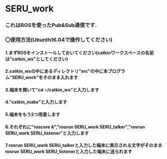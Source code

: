 # SERU_work
### これはROSを使ったPub&Sub通信です.
### 〇使用方法(Ubunth16.04で操作してください)
#### 1.まずROSをインストールしておいてください(catkinワークスペースの名前は"catkin_ws"としてください)
#### 2.catkin_wsの中にあるディレクトリ"src"の中に本プログラム"SERU_work"をそのまま入れます
#### 3.端末を開いて"cd ~/catkin_ws"と入力します
#### 4."catkin_make"と入力します
#### 5.端末をもう2つ用意します
#### 6.それぞれに"roscore &","rosrun SERU_work SERU_talker","rosrun SERU_work SERU_listener"と入力します
#### 7.rosrun SERU_work SERU_talkerと入力した端末に表示される文字がそのままrosrun SERU_work SERU_listenerと入力した端末に送られます
